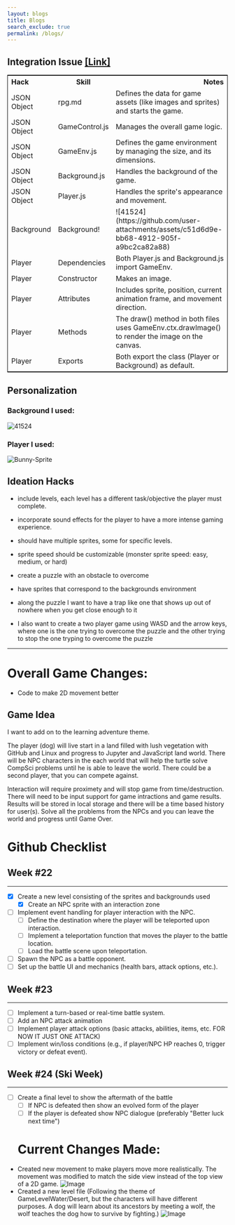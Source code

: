 ```yaml
---
layout: blogs 
title: Blogs
search_exclude: true
permalink: /blogs/
---
```


## Integration Issue [ [Link] ](https://github.com/whitelunarium/Aneesh_2025/issues/6)

<table style="width:100%; border: 1px solid black;">
  <tr>
    <th style="text-align:left">Hack</th>
    <th style="text-align:center">Skill</th>
    <th style="text-align:right">Notes</th>
  </tr>
  <tr>
    <td>JSON Object</td>
    <td>rpg.md</td>
    <td>Defines the data for game assets (like images and sprites) and starts the game.</td>
  </tr>
  <tr>
    <td>JSON Object</td>
    <td>GameControl.js</td>
    <td>Manages the overall game logic.</td>
  </tr>
  <tr>
    <td>JSON Object</td>
    <td>GameEnv.js</td>
    <td>Defines the game environment by managing the size, and its dimensions.</td>
  </tr>
  <tr>
    <td>JSON Object</td>
    <td>Background.js</td>
    <td>Handles the background of the game.</td>
  </tr>
  <tr>
    <td>JSON Object</td>
    <td>Player.js</td>
    <td>Handles the sprite's appearance and movement.</td>
  </tr>
  <tr>
    <td>Background</td>
    <td>Background!</td>
    <td>![41524](https://github.com/user-attachments/assets/c51d6d9e-bb68-4912-905f-a9bc2ca82a88)</td>
  </tr>
  <tr>
    <td>Player</td>
    <td>Dependencies</td>
    <td>Both Player.js and Background.js import GameEnv.</td>
  </tr>
  <tr>
    <td>Player</td>
    <td>Constructor</td>
    <td>Makes an image.</td>
  </tr>
  <tr>
    <td>Player</td>
    <td>Attributes</td>
    <td>Includes sprite, position, current animation frame, and movement direction.</td>
  </tr>
  <tr>
    <td>Player</td>
    <td>Methods</td>
    <td>The draw() method in both files uses GameEnv.ctx.drawImage() to render the image on the canvas.</td>
  </tr>
  <tr>
    <td>Player</td>
    <td>Exports</td>
    <td>Both export the class (Player or Background) as default.</td>
  </tr>
</table>


## Personalization

### Background I used:
![41524](https://github.com/user-attachments/assets/a4a667e2-1f93-411a-83a9-d630120b9a85)

### Player I used:
![Bunny-Sprite](https://github.com/user-attachments/assets/68e6c293-48fa-4ba5-b2ed-a992150c652d)


## Ideation Hacks
- include levels, each level has a different task/objective the player must complete.
- incorporate sound effects for the player to have a more intense gaming experience. 
- should have multiple sprites, some for specific levels. 
- sprite speed should be customizable (monster sprite speed: easy, medium, or hard)

- create a puzzle with an obstacle to overcome
- have sprites that correspond to the backgrounds environment
- along the puzzle I want to have a trap like one that shows up out of nowhere when you get close enough to it
- I also want to create a two player game using WASD and the arrow keys, where one is the one trying to overcome the puzzle and the other trying to stop the one tryping to overcome the puzzle

---

# Overall Game Changes: 
- Code to make 2D movement better

## Game Idea
I want to add on to the learning adventure theme.

The player (dog) will live start in a land filled with lush vegetation with GitHub and Linux and progress to Jupyter and JavaScript land world. There will be NPC characters in the each world that will help the turtle solve CompSci problems until he is able to leave the world. There could be a second player, that you can compete against.

Interaction will require proximety and will stop game from time/destruction. There will need to be input support for game intractions and game results. Results will be stored in local storage and there will be a time based history for user(s). Solve all the problems from the NPCs and you can leave the world and progress until Game Over.

# Github Checklist
## Week #22
---
- [x] Create a new level consisting of the sprites and backgrounds used
   - [x] Create an NPC sprite with an interaction zone
- [ ] Implement event handling for player interaction with the NPC.
   - [ ] Define the destination where the player will be teleported upon interaction.
   - [ ] Implement a teleportation function that moves the player to the battle location.
   - [ ] Load the battle scene upon teleportation.
- [ ] Spawn the NPC as a battle opponent.
- [ ] Set up the battle UI and mechanics (health bars, attack options, etc.).
## Week #23
---
- [ ] Implement a turn-based or real-time battle system.
- [ ] Add an NPC attack animation
- [ ] Implement player attack options (basic attacks, abilities, items, etc. FOR NOW IT JUST ONE ATTACK)
- [ ] Implement win/loss conditions (e.g., if player/NPC HP reaches 0, trigger victory or defeat event).
## Week #24 (Ski Week)
---
- [ ] Create a final level to show the aftermath of the battle
   - [ ] If NPC is defeated then show an evolved form of the player
   - [ ] If the player is defeated show NPC dialogue (preferably "Better luck next time")

   # Current Changes Made:
- Created new movement to make players move more realistically. The movement was modified to match the side view instead of the top view of a 2D game.
![Image](https://github.com/user-attachments/assets/c93a90b3-6e39-48c8-b200-44b4764564ad)
- Created a new level file (Following the theme of GameLevelWater/Desert, but the characters will have different purposes. A dog will learn about its ancestors by meeting a wolf, the wolf teaches the dog how to survive by fighting.)
![Image](https://github.com/user-attachments/assets/431559d3-740a-45ff-a0e3-3c95d66a9c7e)

<!-- from https://github.com/utterance/utterances -->
<script src="https://utteranc.es/client.js"
        repo="{{ site.github_username }}/{{ site.github_repo | default: site.baseurl | remove: "/" }}"
        issue-term="title"
        label="blogpost-comment"
        theme="github-light"
        crossorigin="anonymous"
        async>
</script>
